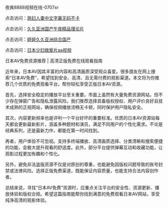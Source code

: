 夜爽8888视频在线-0707xr


点击访问：<a href="https://tfda.pages.dev/">熟妇人妻中文字幕无码不卡</a>

点击访问：<a href="https://gsd-agv.pages.dev/">久久亚洲国产午夜精品理论片</a>

点击访问：<a href="https://rtj-3zo.pages.dev/">婷婷久久亚洲综合国产</a>

点击访问：<a href="https://gfd-5xg.pages.dev/">日本少妇做爰片aa视频</a>


日本AV免费资源推荐 | 高清正版免费在线观看指南

近年来，日本AV因其丰富的内容和高清画质深受观众喜爱。很多朋友在网上搜索“日本AV免费”，希望找到安全、高清、且无需付费的观影渠道。本文将为你推荐几个优质的免费观看平台，帮你轻松享受正版日本AV资源。

首先，选择安全稳定的播放平台至关重要。市面上虽然有大量免费资源网站，但不少存在弹窗广告和隐私泄露风险。我们推荐选择具备版权授权、用户评价良好且技术成熟的正规网站，确保视频播放流畅无卡顿，同时保护用户隐私安全。

其次，内容更新频率也是评判一个平台好坏的重要标准。优质的日本AV资源站每天都会更新最新影片，涵盖多种题材和演员，满足不同用户的个性化需求。不论是经典系列，还是最新力作，都能在第一时间找到。

再者，用户体验不可忽视。支持多终端播放、高清画质选择、分类清晰和搜索便捷的功能，会极大提升观看的舒适度。此外，部分平台提供弹幕互动和收藏功能，让观影过程更加有趣和个性化。

另外，避免非法盗版资源不仅是对原创的尊重，也能避免因版权问题导致的账号封禁或法律风险。选择正版免费渠道，既能保证内容质量，也能支持合法内容创作者。

总结来说，寻找“日本AV免费”资源时，应重点关注平台的安全性、资源更新、播放体验和版权合规。希望这篇指南能帮你找到满意的免费观看日本AV网站，享受纯净高清的观影体验。


<span style="display:none;">[Canonical link]( https://github.com/77xduan/45509 ）</span>
